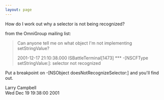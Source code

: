 ```yaml
---
layout: page
---
```


How do I work out why a selector is not being recognized?

from the OmniGroup mailing list:

> Can anyone tell me on what object I'm not implementing setStringValue?
>
> 2001-12-17 21:10:38.000 ISBattleTerminal[1473] *** -[NSCFType 
> setStringValue:]: selector not recognized

Put a breakpoint on -[NSObject doesNotRecognizeSelector:] and you'll 
find out.

Larry Campbell           
     Wed Dec 19 19:38:00 2001
